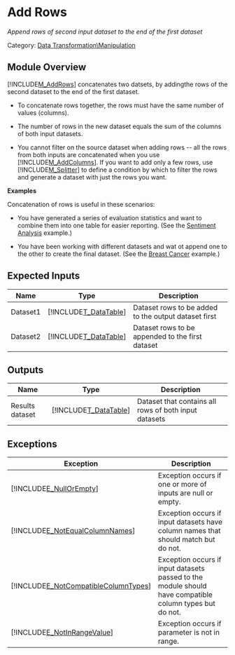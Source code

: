 # Add Rows

*Append rows of second input dataset to the end of the first dataset*

Category: [Data Transformation\Manipulation](92B32033-F75F-4854-AC8F-9110B3FE7E09)


## Module Overview
[!INCLUDE[M_AddRows](Token\M_AddRows.md)] concatenates two datsets, by addingthe rows of the second dataset to the end of the first dataset.


-   To concatenate rows together, the rows must have the same number of values (columns).

-   The number of rows in the new dataset equals the sum of the columns of both input datasets.

-   You cannot filter on the source dataset when adding rows \-\- all the rows from both inputs are concatenated when you use [!INCLUDE[M_AddColumns](Token\M_AddColumns.md)]. If you want to add only a few rows, use [!INCLUDE[M_Splitter](Token\M_Splitter.md)] to define a condition by which to filter the rows and generate a dataset with just the rows you want.

**Examples**

Concatenation of rows is useful in these scenarios:


-   You have generated a series of evaluation statistics and want to combine them into one table for easier reporting. (See the [Sentiment Analysis](http://azure.microsoft.com/en-us/documentation/services/machine-learning/models/) example.)

-   You have been working with different datasets and wat ot append one to the other to create the final dataset. (See the [Breast Cancer](http://azure.microsoft.com/en-us/documentation/services/machine-learning/models/) example.)


## Expected Inputs


|Name|Type|Description|
|--------|--------|---------------|
|Dataset1|[!INCLUDE[T_DataTable](Token\T_DataTable.md)]|Dataset rows to be added to the output dataset first|
|Dataset2|[!INCLUDE[T_DataTable](Token\T_DataTable.md)]|Dataset rows to be appended to the first dataset|


## Outputs


|Name|Type|Description|
|--------|--------|---------------|
|Results dataset|[!INCLUDE[T_DataTable](Token\T_DataTable.md)]|Dataset that contains all rows of both input datasets|


## Exceptions


|Exception|Description|
|-------------|---------------|
|[!INCLUDE[E_NullOrEmpty](Token\E_NullOrEmpty.md)]|Exception occurs if one or more of inputs are null or empty.|
|[!INCLUDE[E_NotEqualColumnNames](Token\E_NotEqualColumnNames.md)]|Exception occurs if input datasets have column names that should match but do not.|
|[!INCLUDE[E_NotCompatibleColumnTypes](Token\E_NotCompatibleColumnTypes.md)]|Exception occurs if input datasets passed to the module should have compatible column types but do not.|
|[!INCLUDE[E_NotInRangeValue](Token\E_NotInRangeValue.md)]|Exception occurs if parameter is not in range.|

</br>
</br>

